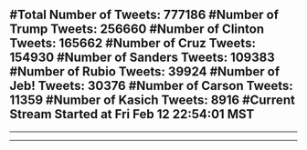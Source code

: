 #Total Number of Tweets: 777186 
#Number of Trump Tweets: 256660
#Number of Clinton Tweets: 165662
#Number of Cruz Tweets: 154930
#Number of Sanders Tweets: 109383
#Number of Rubio Tweets: 39924
#Number of Jeb! Tweets: 30376
#Number of Carson Tweets: 11359
#Number of Kasich Tweets: 8916
#Current Stream Started at Fri Feb 12 22:54:01 MST
---
---
---
